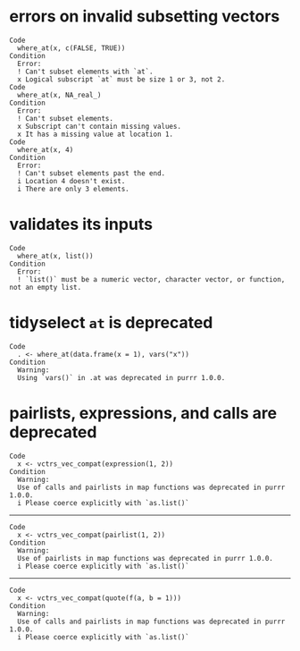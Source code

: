 # errors on invalid subsetting vectors

    Code
      where_at(x, c(FALSE, TRUE))
    Condition
      Error:
      ! Can't subset elements with `at`.
      x Logical subscript `at` must be size 1 or 3, not 2.
    Code
      where_at(x, NA_real_)
    Condition
      Error:
      ! Can't subset elements.
      x Subscript can't contain missing values.
      x It has a missing value at location 1.
    Code
      where_at(x, 4)
    Condition
      Error:
      ! Can't subset elements past the end.
      i Location 4 doesn't exist.
      i There are only 3 elements.

# validates its inputs

    Code
      where_at(x, list())
    Condition
      Error:
      ! `list()` must be a numeric vector, character vector, or function, not an empty list.

# tidyselect `at` is deprecated

    Code
      . <- where_at(data.frame(x = 1), vars("x"))
    Condition
      Warning:
      Using `vars()` in .at was deprecated in purrr 1.0.0.

# pairlists, expressions, and calls are deprecated

    Code
      x <- vctrs_vec_compat(expression(1, 2))
    Condition
      Warning:
      Use of calls and pairlists in map functions was deprecated in purrr 1.0.0.
      i Please coerce explicitly with `as.list()`

---

    Code
      x <- vctrs_vec_compat(pairlist(1, 2))
    Condition
      Warning:
      Use of pairlists in map functions was deprecated in purrr 1.0.0.
      i Please coerce explicitly with `as.list()`

---

    Code
      x <- vctrs_vec_compat(quote(f(a, b = 1)))
    Condition
      Warning:
      Use of calls and pairlists in map functions was deprecated in purrr 1.0.0.
      i Please coerce explicitly with `as.list()`

